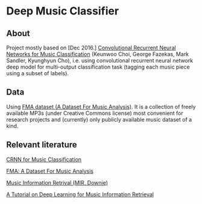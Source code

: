 # Deep Music Classifier

## About

Project mostly based on [Dec 2016.] [Convolutional Recurrent Neural Networks for Music Classification](https://arxiv.org/abs/1609.04243) (Keunwoo Choi, George Fazekas, Mark Sandler, Kyunghyun Cho), i.e. using convolutional recurrent neural network deep model for multi-output classification task (tagging each music piece using a subset of labels).

## Data

Using [FMA dataset (A Dataset For Music Analysis)](https://github.com/mdeff/fma). It is a collection of freely available MP3s (under Creative Commons license) most convenient for research projects and (currently) only publicly available music dataset of a kind.

## Relevant literature

[CRNN for Music Classification](https://arxiv.org/abs/1609.04243)

[FMA: A Dataset For Music Analysis](https://arxiv.org/abs/1612.01840)

[Music Information Retrival (MIR, Downie)](http://www.music.mcgill.ca/~ich/classes/mumt611_08/downie_mir_arist37.pdf)

[A Tutorial on Deep Learning for Music Information Retrieval](https://arxiv.org/pdf/1709.04396.pdf)
